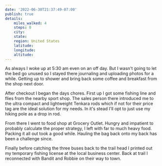```yaml
---
date: '2022-06-30T21:37:49-07:00'
publish: true
details:
    miles_walked: 4
    steps: 0
    city:
    state:
    region: United States
    latitude:
    longitude:
    altitude:
---
```

As always I woke up at 5:30 am even on an off day. But I wasn't going to let the bed go unused so I stayed there journaling and uploading photos for a while. Getting up to shower and bring back some coffee and breakfast from the shop next door.

After checkout I began the days chores. First up I got some fishing line and flies from the nearby sport shop. The sales person there introduced me to the ultra compact and lightweight Tenkara rods which if not for their price tag are the ideal solution for my needs. In it's stead I'll opt to just use my hiking pole as a drop in rod.

From there I went to food shop at Grocery Outlet. Hungry and impatient to probably calculate the proper strategy, I left with far to much heavy food. Packing it all out took a good while. Hauling the bag back onto my back has been a challenge since. 

Finally before catching the three buses back to the trail head I printed out my temporary fishing license at the local business center. Back at trail I reconnected with Bandit and Robbie on their way to town. 

